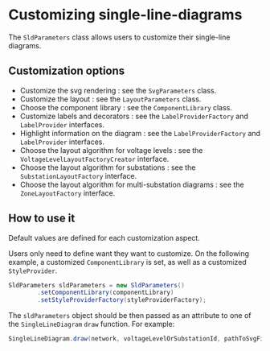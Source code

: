 # Customizing single-line-diagrams

The `SldParameters` class allows users to customize their single-line diagrams.

## Customization options

- Customize the svg rendering : see the `SvgParameters` class.
- Customize the layout : see the `LayoutParameters` class.
- Choose the component library : see the `ComponentLibrary` class.
- Customize labels and decorators : see the `LabelProviderFactory` and `LabelProvider` interfaces.
- Highlight information on the diagram : see the `LabelProviderFactory` and `LabelProvider` interfaces.
- Choose the layout algorithm for voltage levels : see the `VoltageLevelLayoutFactoryCreator` interface.
- Choose the layout algorithm for substations : see the `SubstationLayoutFactory` interface.
- Choose the layout algorithm for multi-substation diagrams : see the `ZoneLayoutFactory` interface.


## How to use it

Default values are defined for each customization aspect.

Users only need to define want they want to customize. On the following example, a customized `ComponentLibrary` is set, as well as a customized `StyleProvider`.

```java
SldParameters sldParameters = new SldParameters()
        .setComponentLibrary(componentLibrary)
        .setStyleProviderFactory(styleProviderFactory);
```

The `sldParameters` object should be then passed as an attribute to one of the `SingleLineDiagram` `draw` function. For example:

```java
SingleLineDiagram.draw(network, voltageLevelOrSubstationId, pathToSvgFile, sldParameters);
```
